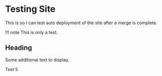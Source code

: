 # Testing Site

This is so I can test auto deployment of the site after a merge is complete.

!!! note
    This is only a test.

## Heading

Some additional text to display.

Test 5